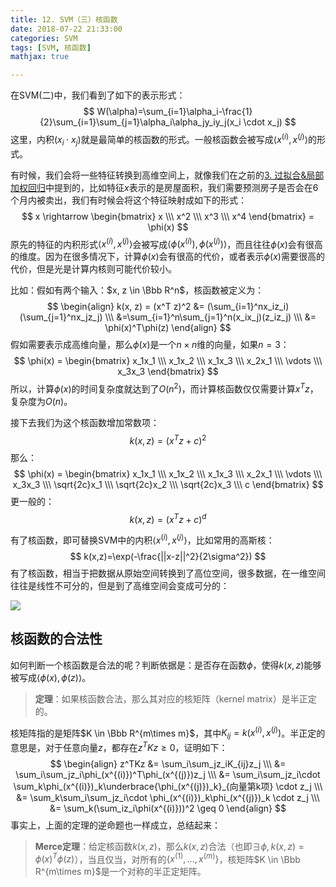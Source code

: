 ```yaml
---
title: 12. SVM（三）核函数
date: 2018-07-22 21:33:00
categories: SVM
tags: [SVM, 核函数]
mathjax: true

---
```




在SVM(二)中，我们看到了如下的表示形式：
$$
W(\alpha)=\sum_{i=1}\alpha_i-\frac{1}{2}\sum_{i=1}\sum_{j=1}\alpha_i\alpha_jy_iy_j(x_i \cdot x_j)
$$
这里，内积$(x_i \cdot x_j)$就是最简单的核函数的形式。一般核函数会被写成$\langle x^{(i)}, x^{(j)} \rangle$的形式。

有时候，我们会将一些特征转换到高维空间上，就像我们在之前的[3. 过拟合&局部加权回归](https://jackieanxis.github.io/blog-cs229/2018/06/04/3.%20%E8%BF%87%E6%8B%9F%E5%90%88&%E5%B1%80%E9%83%A8%E5%8A%A0%E6%9D%83%E5%9B%9E%E5%BD%92/)中提到的，比如特征$x$表示的是房屋面积，我们需要预测房子是否会在6个月内被卖出，我们有时候会将这个特征映射成如下的形式：
$$
x \rightarrow \begin{bmatrix}
x \\\
x^2 \\\
x^3 \\\
x^4
\end{bmatrix} = \phi(x)
$$
原先的特征的内积形式$\langle x^{(i)}, x^{(j)} \rangle$会被写成$\langle \phi(x^{(i)}), \phi(x^{(j)}) \rangle$，而且往往$\phi(x)$会有很高的维度。因为在很多情况下，计算$\phi(x)$会有很高的代价，或者表示$\phi(x)$需要很高的代价，但是光是计算内核则可能代价较小。

比如：假如有两个输入：$x, z \in \Bbb R^n$，核函数被定义为：
$$
\begin{align}
k(x, z) = (x^T z)^2 &= (\sum_{i=1}^nx_iz_i)(\sum_{j=1}^nx_jz_j) \\\
&=\sum_{i=1}^n\sum_{j=1}^n(x_ix_j)(z_iz_j) \\\
&= \phi(x)^T\phi(z)
\end{align}
$$
假如需要表示成高维向量，那么$\phi(x)$是一个$n \times n$维的向量，如果$n = 3$：
$$
\phi(x) = \begin{bmatrix}
x_1x_1 \\\
x_1x_2 \\\
x_1x_3 \\\
x_2x_1 \\\
\vdots \\\
x_3x_3
\end{bmatrix}
$$
所以，计算$\phi(x)$的时间复杂度就达到了$O(n^2)$，而计算核函数仅仅需要计算$x^Tz$，复杂度为$O(n)$。

接下去我们为这个核函数增加常数项：
$$
k(x,z)=(x^Tz+c)^2
$$
那么：
$$
\phi(x) = \begin{bmatrix}
x_1x_1 \\\
x_1x_2 \\\
x_1x_3 \\\
x_2x_1 \\\
\vdots \\\
x_3x_3 \\\
\sqrt{2c}x_1 \\\
\sqrt{2c}x_2 \\\
\sqrt{2c}x_3 \\\
c
\end{bmatrix}
$$
更一般的：
$$
k(x, z)=(x^Tz+c)^d
$$


有了核函数，即可替换SVM中的内积$\langle x^{(i)}, x^{(j)} \rangle$，比如常用的高斯核：
$$
k(x,z)=\exp(-\frac{||x-z||^2}{2\sigma^2})
$$
有了核函数，相当于把数据从原始空间转换到了高位空间，很多数据，在一维空间往往是线性不可分的，但是到了高维空间会变成可分的：

![](http://jackie-image.oss-cn-hangzhou.aliyuncs.com/18-7-23/7489488.jpg)



## 核函数的合法性

如何判断一个核函数是合法的呢？判断依据是：是否存在函数$\phi$，使得$k(x,z)$能够被写成$\langle \phi(x), \phi(z) \rangle$。

> **定理**：如果核函数合法，那么其对应的核矩阵（kernel matrix）是半正定的。

核矩阵指的是矩阵$K \in \Bbb R^{m\times m}$，其中$K_{ij}=k(x^{(i)}, x^{(j)})$。半正定的意思是，对于任意向量$z$，都存在$z^TKz \geq 0$，证明如下：
$$
\begin{align}
z^TKz &= \sum_i\sum_jz_iK_{ij}z_j \\\ 
&= \sum_i\sum_jz_i\phi_(x^{(i)})^T\phi_(x^{(j)})z_j \\\ 
&= \sum_i\sum_jz_i\cdot \sum_k\phi_(x^{(i)})_k\underbrace{\phi_(x^{(j)})_k}_{向量第k项} \cdot z_j \\\ 
&= \sum_k\sum_i\sum_jz_i\cdot \phi_(x^{(i)})_k\phi_(x^{(j)})_k \cdot z_j \\\ 
&= \sum_k(\sum_iz_i\phi(x^{(i)}))^2 \geq 0
\end{align}
$$
事实上，上面的定理的逆命题也一样成立，总结起来：

>**Merce定理**：给定核函数$k(x, z)$，那么$k(x, z)$合法（也即$\exists \phi, k(x,z)=\phi(x)^T\phi(z)$），当且仅当，对所有的$\lbrace x^{(1)}, \ldots, x^{(m)} \rbrace$，核矩阵$K \in \Bbb R^{m\times m}$是一个对称的半正定矩阵。




